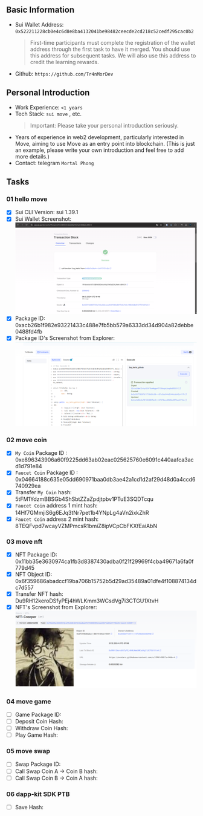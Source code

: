 ## Basic Information

- Sui Wallet Address: `0x522211228cb0e4c6d8e8ba4132041be98482ceecde2cd218c52cedf295cac0b2`
  > First-time participants must complete the registration of the wallet address through the first task to have it merged. You should use this address for subsequent tasks. We will also use this address to credit the learning rewards.
- Github: `https://github.com/Tr4nMorDev`

## Personal Introduction

- Work Experience: `<1 years`
- Tech Stack: `sui move` , etc.
  > Important: Please take your personal introduction seriously.
- Years of experience in web2 development, particularly interested in Move, aiming to use Move as an entry point into blockchain. (This is just an example, please write your own introduction and feel free to add more details.)
- Contact: telegram `Mortal Phong`

## Tasks

### 01 hello move

- [x] Sui CLI Version: sui 1.39.1
- [x] Sui Wallet Screenshot: ![](images/image.png)
- [x] Package ID: 0xacb26b1f982e93221433c488e7fb5bb579a6333dd34d904a82debbe0488fd4fb
- [x] Package ID's Screenshot from Explorer: ![](images/image%20copy.png)

### 02 move coin

- [x] `My Coin` Package ID : 0xe896343906a60f9225dd63ab02eac025625760e6091c440aafca3acd1d791e84
- [x] `Faucet Coin` Package ID : 0x04664188c635e05dd690971baa0db3ae42a1cd1d2af29d48d0a4ccd6740929ea
- [x] Transfer `My Coin` hash: 5tFM1YdzmBBSGb4ShSbtZZaZpdjtpbv1PTuE3SQDTcqu
- [x] `Faucet Coin` address 1 mint hash: 14Hf7GMmjiS6g6EJq3tNr7pet1b4YNpLg4aVn2ixkZhR
- [x] `Faucet Coin` address 2 mint hash: 8TEQFvpd7wcayVZMPmcsR1bmiZ8ipVCpCbFKXfEaiAbN

### 03 move nft

- [x] NFT Package ID: 0x11bb35e3630974ca1fb3d8387430adba0f21f29969f4cba49671a6fa0f779d45
- [x] NFT Object ID: 0x6f359686abadccf19ba706b15752b5d29ad35489a01dfe4f108874134dc7d557
- [x] Transfer NFT hash: Du9RH12keroDSfyPEj4hWLKmm3WCsdVg7i3CTGU1XtvH
- [x] NFT's Screenshot from Explorer: ![](images/image%20copy%202.png)

### 04 move game

- [ ] Game Package ID:
- [ ] Deposit Coin Hash:
- [ ] Withdraw Coin Hash:
- [ ] Play Game Hash:

### 05 move swap

- [ ] Swap Package ID:
- [ ] Call Swap Coin A -> Coin B hash:
- [ ] Call Swap Coin B -> Coin A hash:

### 06 dapp-kit SDK PTB

- [ ] Save Hash:
